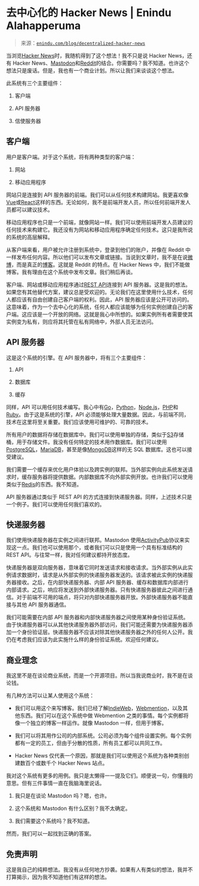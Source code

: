 <!--yml

类别：未分类

日期：2024-05-27 14:42:11

-->

# 去中心化的 Hacker News | Enindu Alahapperuma

> 来源：[`enindu.com/blog/decentralized-hacker-news`](https://enindu.com/blog/decentralized-hacker-news)

当浏览[Hacker News](https://news.ycombinator.com)时，我随机得到了这个想法！我不只是说 Hacker News，还有 Hacker News、[Mastodon](https://joinmastodon.org)和[Reddit](https://www.reddit.com)的结合。你需要吗？我不知道。也许这个想法只是废话。但是，我也有一个商业计划。所以让我们来谈谈这个想法。

此系统有三个主要组件：

1.  客户端

1.  API 服务器

1.  信使服务器

## 客户端

用户是客户端。对于这个系统，将有两种类型的客户端：

1.  网站

1.  移动应用程序

网站只是连接到 API 服务器的前端。我们可以从任何技术构建网站。我更喜欢像[Vue](https://vuejs.org)或[React](https://react.dev)这样的东西。无论如何，我不是前端开发人员，所以任何前端开发人员都可以建议技术。

移动应用程序也只是一个前端，就像网站一样。我们可以使用前端开发人员建议的任何技术来构建它。我还没有为网站和移动应用程序确定任何技术。这只是我所说的系统的高层解释。

从客户端来看，用户被允许注册到系统中，登录到他们的账户，并像在 Reddit 中一样发布任何内容。所以他们可以发布文章或链接。当说到文章时，我不是在说[微博](https://en.wikipedia.org/wiki/Microblogging)，而是真正的[博客](https://en.wikipedia.org/wiki/Blog)。这就是 Reddit 的特点。在 Hacker News 中，我们不能做博客。我有理由在这个系统中发布文章。我们稍后再谈。

客户端、网站或移动应用程序通过[REST API](https://en.wikipedia.org/wiki/REST)连接到 API 服务器。这是我的想法。如果您有其他替代方案，建议总是受欢迎的。无论我们在这里使用什么技术，任何人都应该有自由创建自己客户端的权利。因此，API 服务器应该是公开可访问的。这意味着，作为一个去中心化的系统，任何人都应该能够为任何实例创建自己的客户端。这应该是一个开放的网络。这就是我心中所想的。如果实例所有者需要使其实例变为私有，则应将其托管在私有网络中，外部人员无法访问。

## API 服务器

这是这个系统的引擎。在 API 服务器中，将有三个主要组件：

1.  API

1.  数据库

1.  缓存

同样，API 可以用任何技术编写。我心中有[Go](https://go.dev)，[Python](https://www.python.org)，[Node.js](https://nodejs.org/en)，[PHP](https://www.php.net)和[Ruby](https://www.ruby-lang.org)。由于这是系统的引擎，API 必须能够处理大量数据。因此，与前端不同，技术在这里将至关重要。我们应该使用可维护的、可靠的技术。

所有用户的数据将存储在数据库中。我们可以使用单独的存储，类似于[S3](https://aws.amazon.com/s3)存储桶，用于存储文件。我没有任何特定的技术用作数据库。我们可以使用[PostgreSQL](https://www.postgresql.org)，[MariaDB](https://mariadb.org)，甚至是像[MongoDB](https://www.mongodb.com)这样的无 SQL 数据库。这也可以接受建议。

我们需要一个缓存来优化用户体验以及跨实例的联邦。当外部实例向此系统发送请求时，缓存服务器将提供数据。内部数据库不向外部实例开放。也许我们可以使用类似于[Redis](https://redis.io)的东西。我不知道。

API 服务器通过类似于 REST API 的方式连接到快递服务器。同样，上述技术只是一个例子。我们可以使用任何我们喜欢的。

## 快递服务器

我们使用快递服务器在实例之间进行联邦。Mastodon 使用[ActivityPub](https://www.w3.org/TR/activitypub)协议来实现这一点。我们也可以使用那个，或者我们可以只是使用一个具有标准结构的 REST API。与往常一样，我对任何建议都持开放态度。

快递服务器是双向服务器，意味着它同时发送请求和接收请求。当外部实例从此实例请求数据时，请求是从外部实例的快递服务器发送的。该请求被此实例的快递服务器接收。之后，在内部快递服务器、内部 API 服务器、缓存和数据库内部进行内部请求。之后，响应将发送到外部快递服务器。只有快递服务器彼此之间进行通信。对于前端不可用的端点，将只对内部快递服务器开放。外部快递服务器不能直接与其他 API 服务器通信。

我们可能需要在内部 API 服务器和内部快递服务器之间使用某种身份验证系统。由于快递服务器可以从其他快递服务器外部访问，我们可能还需要为快递服务器添加一个身份验证层。快递服务器不应该对除其他快递服务器之外的任何人公开。我仍在考虑我们应该为此实施什么样的身份验证系统。欢迎任何建议。

## 商业理念

我这里不是在谈论商业系统，而是一个开源项目。所以当我说商业时，我不是在谈论钱。

有几种方法可以让某人使用这个系统：

+   我们可以用这个来写博客。我们已经了解[IndieWeb](https://indieweb.org)，[Webmention](https://www.w3.org/TR/webmention)，以及其他东西。我们可以在这个系统中做 Webmention 之类的事情。每个实例都将像一个独立的博客一样运作。就像 Mastodon 一样，但用于博客。

+   我们可以将其用作公司的内部系统。公司必须为每个组件设置实例。每个实例都有一定的员工，但由于分散的性质，所有员工都可以共同工作。

+   Hacker News 仅代表一个原因，那就是我们可以使用这个系统为各种类别创建数百个或数千个 Hacker News 站点。

我对这个系统有更多的用例。我只是太懒得一一提及它们。顺便说一句，你懂我的意思。但有三件事情一直在我脑海里说话。

1.  我只是在谈论 Mastodon 吗？嗯，也许。

1.  这个系统和 Mastodon 有什么区别？我不太确定。

1.  我们需要这个系统吗？我不知道。

然而，我们可以一起找到正确的答案。

## 免责声明

这是我自己的纯粹想法。我没有从任何地方抄袭。如果有人有类似的想法，我并不打算揭示，因为我不知道他们有这样的想法。
